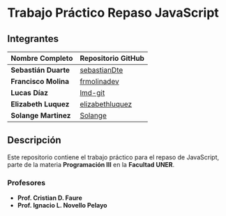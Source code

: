 # Trabajo Práctico Repaso JavaScript

## Integrantes

| Nombre Completo       | Repositorio GitHub                        |
|-----------------------|-------------------------------------------|
| **Sebastián Duarte**  | [sebastianDte](https://github.com/sebastianDte) |
| **Francisco Molina**  | [frmolinadev](https://github.com/frmolinadev) |
| **Lucas Díaz**        | [lmd-git](https://github.com/lmd-git) |
| **Elizabeth Luquez**  | [elizabethluquez](https://github.com/usuario/elizabethluquez) |
| **Solange Martinez**  | [Solange](https://github.com/usuario/repositorio5) |

## Descripción
Este repositorio contiene el trabajo práctico para el repaso de JavaScript, parte de la materia **Programación III** en la **Facultad UNER**.

### Profesores
- **Prof. Cristian D. Faure**
- **Prof. Ignacio L. Novello Pelayo**
